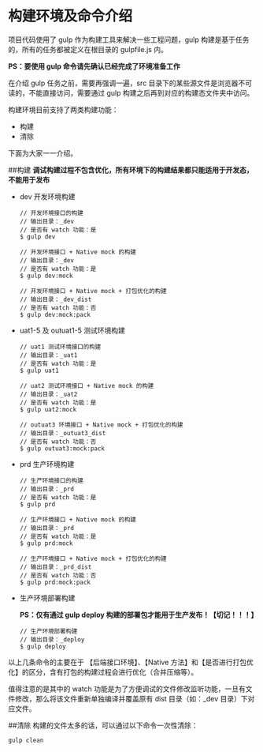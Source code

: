 构建环境及命令介绍
================

项目代码使用了 gulp 作为构建工具来解决一些工程问题，gulp 构建是基于任务的，所有的任务都被定义在根目录的 gulpfile.js 内。

**PS：要使用 gulp 命令请先确认已经完成了环境准备工作**

在介绍 gulp 任务之前，需要再强调一遍，src 目录下的某些源文件是浏览器不可读的，不能直接访问，需要通过 gulp 构建之后再到对应的构建态文件夹中访问。

构建环境目前支持了两类构建功能：

- 构建
- 清除

下面为大家一一介绍。

##构建
**调试构建过程不包含优化，所有环境下的构建结果都只能适用于开发态，不能用于发布**

- dev 开发环境构建
    
    ```
    // 开发环境接口的构建
    // 输出目录：_dev
    // 是否有 watch 功能：是
    $ gulp dev
    
    // 开发环境接口 + Native mock 的构建
    // 输出目录：_dev
    // 是否有 watch 功能：是
    $ gulp dev:mock

    // 开发环境接口 + Native mock + 打包优化的构建
    // 输出目录：_dev_dist
    // 是否有 watch 功能：否
    $ gulp dev:mock:pack
    ```
- uat1-5 及 outuat1-5 测试环境构建
    
    ```
    // uat1 测试环境接口的构建
    // 输出目录：_uat1
    // 是否有 watch 功能：是
    $ gulp uat1
    
    // uat2 测试环境接口 + Native mock 的构建
    // 输出目录：_uat2
    // 是否有 watch 功能：是
    $ gulp uat2:mock

    // outuat3 环境接口 + Native mock + 打包优化的构建
    // 输出目录：_outuat3_dist
    // 是否有 watch 功能：否
    $ gulp outuat3:mock:pack
    ```
- prd 生产环境构建
    
    ```
    // 生产环境接口的构建
    // 输出目录：_prd
    // 是否有 watch 功能：是
    $ gulp prd
    
    // 生产环境接口 + Native mock 的构建
    // 输出目录：_prd
    // 是否有 watch 功能：是
    $ gulp prd:mock

    // 生产环境接口 + Native mock + 打包优化的构建
    // 输出目录：_prd_dist
    // 是否有 watch 功能：否
    $ gulp prd:mock:pack
    ```

- 生产环境部署构建
 
 	**PS：仅有通过 gulp deploy 构建的部署包才能用于生产发布！【切记！！！】**

    ```
    // 生产环境部署构建
    // 输出目录：_deploy
    $ gulp deploy
    ```

以上几条命令的主要在于 【后端接口环境】、【Native 方法】和【是否进行打包优化】的区分，含有打包的构建过程会进行优化（合并压缩等）。

值得注意的是其中的 watch 功能是为了方便调试的文件修改监听功能，一旦有文件修改，那么将该文件重新单独编译并覆盖原有 dist 目录（如：_dev 目录）下对应文件。


##清除
构建的文件太多的话，可以通过以下命令一次性清除：

```
gulp clean
```


